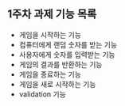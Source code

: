 ## 1주차 과제 기능 목록

- 게임을 시작하는 기능
- 컴퓨터에게 랜덤 숫자를 받는 기능
- 사용자에게 숫자를 입력받는 기능
- 게임의 결과를 반환하는 기능
- 게임을 종료하는 기능
- 게임을 새로 시작하는 기능
- validation 기능 